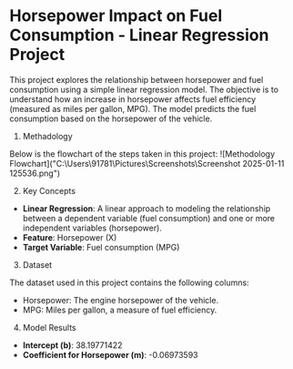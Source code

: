 # Horsepower Impact on Fuel Consumption - Linear Regression Project

This project explores the relationship between horsepower and fuel consumption using a simple linear regression model. The objective is to understand how an increase in horsepower affects fuel efficiency (measured as miles per gallon, MPG). The model predicts the fuel consumption based on the horsepower of the vehicle.

1. Methadology
   
 Below is the flowchart of the steps taken in this project:
![Methodology Flowchart]("C:\Users\91781\Pictures\Screenshots\Screenshot 2025-01-11 125536.png")

2. Key Concepts

- **Linear Regression**: A linear approach to modeling the relationship between a dependent variable (fuel consumption) and one or more independent variables (horsepower).
- **Feature**: Horsepower (X)
- **Target Variable**: Fuel consumption (MPG)

3. Dataset

The dataset used in this project contains the following columns:

- Horsepower: The engine horsepower of the vehicle.
- MPG: Miles per gallon, a measure of fuel efficiency.

4. Model Results

- **Intercept (b)**: 38.19771422
- **Coefficient for Horsepower (m)**: -0.06973593

   

